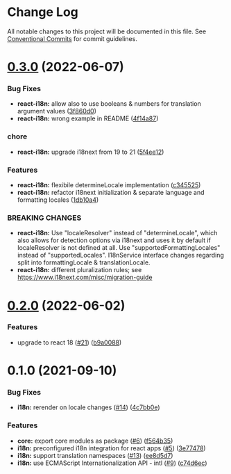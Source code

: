 # Change Log

All notable changes to this project will be documented in this file.
See [Conventional Commits](https://conventionalcommits.org) for commit guidelines.

# [0.3.0](https://github.com/cpro-js/react-core-modules/compare/v0.2.0...v0.3.0) (2022-06-07)

### Bug Fixes

- **react-i18n:** allow also to use booleans & numbers for translation argument values ([3f860d0](https://github.com/cpro-js/react-core-modules/commit/3f860d04dd1c0a7849ce09f1487804e7bea7cf11))
- **react-i18n:** wrong example in README ([4f14a87](https://github.com/cpro-js/react-core-modules/commit/4f14a8734278c617ea87e36e81264e2a191e84c8))

### chore

- **react-i18n:** upgrade i18next from 19 to 21 ([5f4ee12](https://github.com/cpro-js/react-core-modules/commit/5f4ee12dddb649bff426ac2f317141c8376d94e4))

### Features

- **react-i18n:** flexibile determineLocale implementation ([c345525](https://github.com/cpro-js/react-core-modules/commit/c3455257334d0e58a302b85520a9b2d4842c5dc8))
- **react-i18n:** refactor i18next initialization & separate language and formatting locales ([1db10a4](https://github.com/cpro-js/react-core-modules/commit/1db10a48db63d26fc0721ed7a1025474926ef227))

### BREAKING CHANGES

- **react-i18n:** Use "localeResolver" instead of "determineLocale", which also allows for detection options via i18next and uses it by default if localeResolver is not defined at all.
  Use "supportedFormattingLocales" instead of "supportedLocales".
  I18nService interface changes regarding split into formattingLocale & translationLocale.
- **react-i18n:** different pluralization rules; see https://www.i18next.com/misc/migration-guide

# [0.2.0](https://github.com/cpro-js/react-core-modules/compare/v0.1.0...v0.2.0) (2022-06-02)

### Features

- upgrade to react 18 ([#21](https://github.com/cpro-js/react-core-modules/issues/21)) ([b9a0088](https://github.com/cpro-js/react-core-modules/commit/b9a0088b6c7d5a55d125e7137c46654f03f305ab))

# 0.1.0 (2021-09-10)

### Bug Fixes

- **i18n:** rerender on locale changes ([#14](https://github.com/cpro-js/react-core-modules/issues/14)) ([4c7bb0e](https://github.com/cpro-js/react-core-modules/commit/4c7bb0e824d03a38c807d899a06a2c7edd087877))

### Features

- **core:** export core modules as package ([#6](https://github.com/cpro-js/react-core-modules/issues/6)) ([f564b35](https://github.com/cpro-js/react-core-modules/commit/f564b35826e6ec4086bff3990ccfd88400d17207))
- **i18n:** preconfigured i18n integration for react apps ([#5](https://github.com/cpro-js/react-core-modules/issues/5)) ([3e77478](https://github.com/cpro-js/react-core-modules/commit/3e774787de3e54a38e08e44911b23931f72b04b4))
- **i18n:** support translation namespaces ([#13](https://github.com/cpro-js/react-core-modules/issues/13)) ([ee8d5d7](https://github.com/cpro-js/react-core-modules/commit/ee8d5d753038c96060d0d6f6f5e0b4939debed26))
- **i18n:** use ECMAScript Internationalization API - intl ([#9](https://github.com/cpro-js/react-core-modules/issues/9)) ([c74d6ec](https://github.com/cpro-js/react-core-modules/commit/c74d6ec00dc427fec1d284215483a3ce1249d965))
